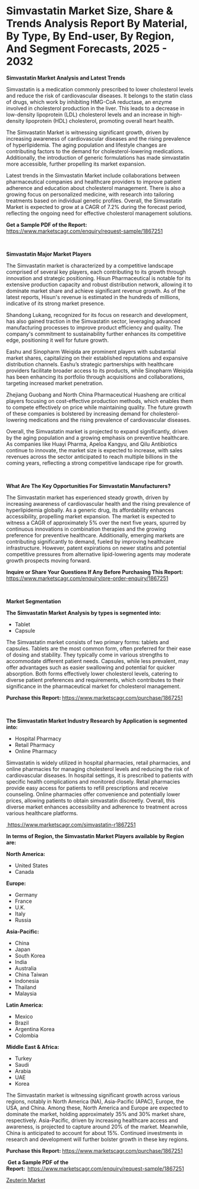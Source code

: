 <p><h1>Simvastatin Market Size, Share & Trends Analysis Report By Material, By Type, By End-user, By Region, And Segment Forecasts, 2025 - 2032</h1></p><p><strong>Simvastatin Market Analysis and Latest Trends</strong></p>
<p><p>Simvastatin is a medication commonly prescribed to lower cholesterol levels and reduce the risk of cardiovascular diseases. It belongs to the statin class of drugs, which work by inhibiting HMG-CoA reductase, an enzyme involved in cholesterol production in the liver. This leads to a decrease in low-density lipoprotein (LDL) cholesterol levels and an increase in high-density lipoprotein (HDL) cholesterol, promoting overall heart health.</p><p>The Simvastatin Market is witnessing significant growth, driven by increasing awareness of cardiovascular diseases and the rising prevalence of hyperlipidemia. The aging population and lifestyle changes are contributing factors to the demand for cholesterol-lowering medications. Additionally, the introduction of generic formulations has made simvastatin more accessible, further propelling its market expansion.</p><p>Latest trends in the Simvastatin Market include collaborations between pharmaceutical companies and healthcare providers to improve patient adherence and education about cholesterol management. There is also a growing focus on personalized medicine, with research into tailoring treatments based on individual genetic profiles. Overall, the Simvastatin Market is expected to grow at a CAGR of 7.2% during the forecast period, reflecting the ongoing need for effective cholesterol management solutions.</p></p>
<p><strong>Get a Sample PDF of the Report:&nbsp;</strong> <a href="https://www.marketscagr.com/enquiry/request-sample/1867251?utm_campaign=2940&utm_medium=2&utm_source=Github&utm_content=ia&utm_term=08032025&utm_id=simvastatin">https://www.marketscagr.com/enquiry/request-sample/1867251</a></p>
<p>&nbsp;</p>
<p><strong>Simvastatin Major Market Players</strong></p>
<p><p>The Simvastatin market is characterized by a competitive landscape comprised of several key players, each contributing to its growth through innovation and strategic positioning. Hisun Pharmaceutical is notable for its extensive production capacity and robust distribution network, allowing it to dominate market share and achieve significant revenue growth. As of the latest reports, Hisun's revenue is estimated in the hundreds of millions, indicative of its strong market presence.</p><p>Shandong Lukang, recognized for its focus on research and development, has also gained traction in the Simvastatin sector, leveraging advanced manufacturing processes to improve product efficiency and quality. The company's commitment to sustainability further enhances its competitive edge, positioning it well for future growth.</p><p>Eashu and Sinopharm Weiqida are prominent players with substantial market shares, capitalizing on their established reputations and expansive distribution channels. Eashu’s strategic partnerships with healthcare providers facilitate broader access to its products, while Sinopharm Weiqida has been enhancing its portfolio through acquisitions and collaborations, targeting increased market penetration.</p><p>Zhejiang Guobang and North China Pharmaceutical Huasheng are critical players focusing on cost-effective production methods, which enables them to compete effectively on price while maintaining quality. The future growth of these companies is bolstered by increasing demand for cholesterol-lowering medications and the rising prevalence of cardiovascular diseases.</p><p>Overall, the Simvastatin market is projected to expand significantly, driven by the aging population and a growing emphasis on preventive healthcare. As companies like Huayi Pharma, Apeloa Kangyu, and Qilu Antibiotics continue to innovate, the market size is expected to increase, with sales revenues across the sector anticipated to reach multiple billions in the coming years, reflecting a strong competitive landscape ripe for growth.</p></p>
<p>&nbsp;</p>
<p><strong>What Are The Key Opportunities For Simvastatin Manufacturers?</strong></p>
<p><p>The Simvastatin market has experienced steady growth, driven by increasing awareness of cardiovascular health and the rising prevalence of hyperlipidemia globally. As a generic drug, its affordability enhances accessibility, propelling market expansion. The market is expected to witness a CAGR of approximately 5% over the next five years, spurred by continuous innovations in combination therapies and the growing preference for preventive healthcare. Additionally, emerging markets are contributing significantly to demand, fueled by improving healthcare infrastructure. However, patent expirations on newer statins and potential competitive pressures from alternative lipid-lowering agents may moderate growth prospects moving forward.</p></p>
<p><strong>Inquire or Share Your Questions If Any Before Purchasing This Report:</strong> <a href="https://www.marketscagr.com/enquiry/pre-order-enquiry/1867251?utm_campaign=2940&utm_medium=2&utm_source=Github&utm_content=ia&utm_term=08032025&utm_id=simvastatin">https://www.marketscagr.com/enquiry/pre-order-enquiry/1867251</a></p>
<p>&nbsp;</p>
<p><strong>Market Segmentation</strong></p>
<p><strong>The Simvastatin Market Analysis by types is segmented into:</strong></p>
<p><ul><li>Tablet</li><li>Capsule</li></ul></p>
<p><p>The Simvastatin market consists of two primary forms: tablets and capsules. Tablets are the most common form, often preferred for their ease of dosing and stability. They typically come in various strengths to accommodate different patient needs. Capsules, while less prevalent, may offer advantages such as easier swallowing and potential for quicker absorption. Both forms effectively lower cholesterol levels, catering to diverse patient preferences and requirements, which contributes to their significance in the pharmaceutical market for cholesterol management.</p></p>
<p><strong>Purchase this Report:&nbsp;</strong><a href="https://www.marketscagr.com/purchase/1867251?utm_campaign=2940&utm_medium=2&utm_source=Github&utm_content=ia&utm_term=08032025&utm_id=simvastatin">https://www.marketscagr.com/purchase/1867251</a></p>
<p>&nbsp;</p>
<p><strong>The Simvastatin Market Industry Research by Application is segmented into:</strong></p>
<p><ul><li>Hospital Pharmacy</li><li>Retail Pharmacy</li><li>Online Pharmacy</li></ul></p>
<p><p>Simvastatin is widely utilized in hospital pharmacies, retail pharmacies, and online pharmacies for managing cholesterol levels and reducing the risk of cardiovascular diseases. In hospital settings, it is prescribed to patients with specific health complications and monitored closely. Retail pharmacies provide easy access for patients to refill prescriptions and receive counseling. Online pharmacies offer convenience and potentially lower prices, allowing patients to obtain simvastatin discreetly. Overall, this diverse market enhances accessibility and adherence to treatment across various healthcare platforms.</p></p>
<p><a href="https://www.marketscagr.com/simvastatin-r1867251?utm_campaign=2940&utm_medium=2&utm_source=Github&utm_content=ia&utm_term=08032025&utm_id=simvastatin">&nbsp;https://www.marketscagr.com/simvastatin-r1867251</a></p>
<p><strong>In terms of Region, the Simvastatin Market Players available by Region are:</strong></p>
<p>
    <p> <strong> North America: </strong>
        <ul>
            <li>United States</li>
            <li>Canada</li>
        </ul>
        </p> 
    <p> <strong> Europe: </strong>
        <ul>
            <li>Germany</li>
            <li>France</li>
            <li>U.K.</li>
            <li>Italy</li>
            <li>Russia</li>
        </ul>
        </p> 
    <p> <strong> Asia-Pacific: </strong>
        <ul>
            <li>China</li>
            <li>Japan</li>
            <li>South Korea</li>
            <li>India</li>
            <li>Australia</li>
            <li>China Taiwan</li>
            <li>Indonesia</li>
            <li>Thailand</li>
            <li>Malaysia</li>
        </ul>
        </p> 
    <p> <strong> Latin America: </strong>
        <ul>
            <li>Mexico</li>
            <li>Brazil</li>
            <li>Argentina Korea</li>
            <li>Colombia</li>
        </ul>
        </p> 
    <p> <strong> Middle East & Africa: </strong>
        <ul>
            <li>Turkey</li>
            <li>Saudi</li>
            <li>Arabia</li>
            <li>UAE</li>
            <li>Korea</li>
        </ul>
    </p>
    </p>
<p><p>The Simvastatin market is witnessing significant growth across various regions, notably in North America (NA), Asia-Pacific (APAC), Europe, the USA, and China. Among these, North America and Europe are expected to dominate the market, holding approximately 35% and 30% market share, respectively. Asia-Pacific, driven by increasing healthcare access and awareness, is projected to capture around 20% of the market. Meanwhile, China is anticipated to account for about 15%. Continued investments in research and development will further bolster growth in these key regions.</p></p>
<p><strong>Purchase this Report: </strong><a href="https://www.marketscagr.com/purchase/1867251?utm_campaign=2940&utm_medium=2&utm_source=Github&utm_content=ia&utm_term=08032025&utm_id=simvastatin">https://www.marketscagr.com/purchase/1867251</a></p>
<p>&nbsp;<strong>Get a Sample PDF of the Report:&nbsp;&nbsp;</strong><a href="https://www.marketscagr.com/enquiry/request-sample/1867251?utm_campaign=2940&utm_medium=2&utm_source=Github&utm_content=ia&utm_term=08032025&utm_id=simvastatin">https://www.marketscagr.com/enquiry/request-sample/1867251</a></p>
<p><strong></strong></p>
<p><p><a href="https://github.com/ElviraLeka1962/Market-Research-Report-List-1/blob/main/zeuterin-market.md?utm_campaign=2940&utm_medium=2&utm_source=Github&utm_content=ia&utm_term=08032025&utm_id=simvastatin">Zeuterin Market</a></p></p>